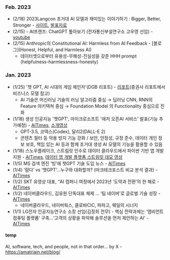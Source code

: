 ### Feb. 2023

* (2/18) 2023Langcon 초거대 AI 모델과 재미있는 이야기하기 : Bigger, Better, Stronger - [사이트](https://songys.github.io/2023Langcon/), [발표자료](https://songys.github.io/2023Langcon/about/?fbclid=IwAR3Op3Hkm_s5g0rMU8aS7blzGE6tkjzhM9f6QsXUqveZeKw3_MzUhrgOcKI)
* (2/15) - AI프렌즈: ChatGPT 톺아보기 (전자통신부설연구소 고우영 선임) - [youtube](https://www.youtube.com/watch?v=9BS1169YJm0&t=152s)
* (2/15) Anthropic의 Constitutional AI: Harmless from AI Feedback - [블로그](Honest, Helpful, and Harmless AI)
  - 데이터셋으로부터 유용성-무해성-진실성을 갖춘 HHH prompt (helpfulness-harmlessness-honesty) 


### Jan. 2023
* (1/25) '챗 GPT, AI 시대의 게임 체인저'(DGB 리포트) - [리포트](https://m.hi-ib.com:442/upload/R_E09/2023/01/[25064630]_230157.pdf)(증권사 리포트에서 비즈니스 모델 참고)
   - AI 기술은 머신러닝 기술의 러닝 알고리즘 중심 → 딥러닝 CNN, RNN의 Feature 아키텍쳐 중심 → Foundation Model 의 Functionality 중심으로 진화 
* (1/18) 생성 인공지능 '챗GPT', 마이크로소프트 '애저 오픈AI 서비스' 발표(기능 추가예정) - [AITimes](https://www.aitimes.kr/news/articleView.html?idxno=27163), [소개영상](https://www.microsoft.com/en-us/videoplayer/embed/RE5fw9e)
  - GPT-3.5, 코덱스(Codex), 달리2(DALL-E 2)
  - 콘텐츠 필터 등 악용 방지 기능 강화 / 보안, 안정성, 규정 준수, 데이터 개인 정보 보호, 책임 있는 AI 등과 함께 초거대 생성 AI 모델의 기능을 활용할 수 있음  
* (1/18) 스노우플레이크, 스트림릿 인수로 데이터 클라우드에서 파이썬 기반 앱 개발 지원 - [AITimes](https://www.aitimes.kr/news/articleView.html?idxno=27171), [데이터 앱 개발 플랫폼 스트림릿 데모 영상](https://youtu.be/e8kZQDKeNwk)
* (1/5) MS 검색 엔진 ‘빙’에 챗GPT 기술 도입 뉴스 - [AITimes](http://www.aitimes.com/news/articleView.html?idxno=148811)
* (1/4) ‘람다’ vs ‘챗GPT’...누구와 대화할까? (마크테크포스트 비교 분석 결과) - [AITimes](http://www.aitimes.com/news/articleView.html?idxno=148798)
* (1/2) SKT 유영상 대표, “AI 컴퍼니 여정에서 2023년 ‘도약과 전환’의 한 해로 - [AITimes](https://www.aitimes.kr/news/articleView.html?idxno=27002)
* (1/2) 네이버클라우드, 김유원 단독대표 체제 … ‘팀 네이버’로 글로벌 기술 성장 - [AITimes](https://www.aitimes.kr/news/articleView.html?idxno=27005)
  - 네이버클라우드, 네이버웍스, 클로바CIC, 파파고, 웨일의 시너지
* (1/1) LG전자 인공지능연구소 소장 선임(김정희 전무) - 핵심 전략과제는 ‘앰비언트 컴퓨팅 플랫폼’ 구축...‘고객의 상황을 파악해 솔루션을 먼저 제안하는 AI’ - [AITimes](https://www.aitimes.kr/news/articleView.html?idxno=26996)





#### temp
AI, software, tech, and people, not in that order... by X - https://amatriain.net/blog/
